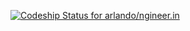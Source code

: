 [ ![Codeship Status for arlando/ngineer.in](https://codeship.io/projects/cdced1f0-4347-0132-560b-221e792c67e6/status)](https://codeship.io/projects/44633)